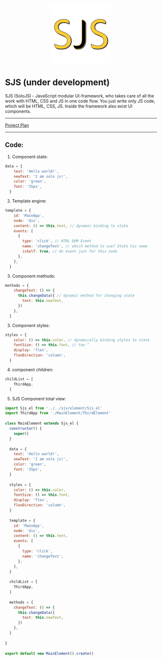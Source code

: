 

<p align="center"><img width="200" src="https://github.com/RayVector/SoloJS/blob/master/SoloJS Logo.png"></p>

# SJS (under development)

SJS (SoloJS) - JavaScript modular UI-framework, who takes care of all the work with HTML, CSS and JS in one code flow. 
You just write only JS code, which will be HTML, CSS, JS. Inside the framework also exist UI components.
___

<a href="https://github.com/users/RayVector/projects/1?add_cards_query=is%3Aopen">Project Plan</a>

___

## Code:

1) Component state:
```javascript
data = {
    text: 'Hello world!',
    newText: 'I am solo js!',
    color: 'green',
    font: '35px',
  }
```

2) Template engine:
```javascript
template = {
    id: 'MainApp',
    node: 'div',
    content: () => this.text, // dynamic binding to state
    events: [
      {
        type: 'click', // HTML DOM Event
        name: 'changeText', // which method to use? State his name
        isSelf: true, // do event just for this node
      },
    ],
  }
```


3) Component methods:
```javascript
methods = {
    changeText: () => {
      this.changeData({ // dynamic method for changing state
        text: this.newText,
      })
    },
  }
```

3) Component styles:
```javascript
styles = {
    color: () => this.color, // dynamically binding styles to state
    fontSize: () => this.font, // too ^
    display: 'flex',
    flexDirection: 'column',
  }
```

4) component children:
```javascript
childList = [
    ThirdApp,
  ]

```

5) SJS Component total view:

```javascript
import Sjs_el from '../../sjs/element/Sjs_el'
import ThirdApp from './MainElement/ThirdElement'

class MainElement extends Sjs_el {
  constructor() {
    super()
  }

  data = {
    text: 'Hello world!',
    newText: 'I am solo js!',
    color: 'green',
    font: '35px',
  }

  styles = {
    color: () => this.color,
    fontSize: () => this.font,
    display: 'flex',
    flexDirection: 'column',
  }

  template = {
    id: 'MainApp',
    node: 'div',
    content: () => this.text,
    events: [
      {
        type: 'click',
        name: 'changeText',
      },
    ],
  }

  childList = [
    ThirdApp,
  ]

  methods = {
    changeText: () => {
      this.changeData({
        text: this.newText,
      })
    },
  }

}

export default new MainElement().create()
```
